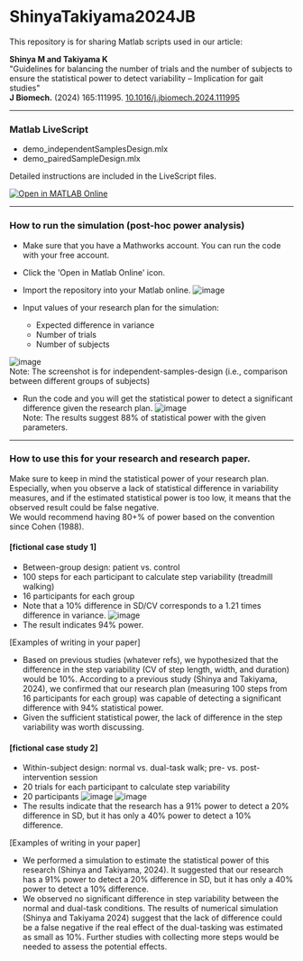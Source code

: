 # ShinyaTakiyama2024JB

This repository is for sharing Matlab scripts used in our article:

**Shinya M and Takiyama K**  
"Guidelines for balancing the number of trials and the number of subjects to ensure the statistical power to detect variability – Implication for gait studies"  
**J Biomech.** (2024) 165:111995. [10.1016/j.jbiomech.2024.111995](https://doi.org/10.1016/j.jbiomech.2024.111995)


---
### Matlab LiveScript
- demo_independentSamplesDesign.mlx
- demo_pairedSampleDesign.mlx

Detailed instructions are included in the LiveScript files.

[![Open in MATLAB Online](https://www.mathworks.com/images/responsive/global/open-in-matlab-online.svg)](https://matlab.mathworks.com/open/github/v1?repo=masahiroshinya/ShinyaTakiyama2024JB)


---
### How to run the simulation (post-hoc power analysis)

- Make sure that you have a Mathworks account. You can run the code with your free account. 
- Click the 'Open in Matlab Online' icon.
- Import the repository into your Matlab online.
  ![image](https://github.com/masahiroshinya/ShinyaTakiyama2024JB/assets/16458591/46507b6a-4bce-4113-ae77-483e37f1cf42)

- Input values of your research plan for the simulation:
  - Expected difference in variance
  - Number of trials
  - Number of subjects
  
![image](https://github.com/masahiroshinya/ShinyaTakiyama2024JB/assets/16458591/9ddfe3f6-4d9f-4a08-bb1d-3f68d8ab7fcf)  
Note: The screenshot is for independent-samples-design (i.e., comparison between different groups of subjects)

- Run the code and you will get the statistical power to detect a significant difference given the research plan.
![image](https://github.com/masahiroshinya/ShinyaTakiyama2024JB/assets/16458591/a2fe0e8c-2d5e-4318-ba94-3856dd7be23c)  
Note: The results suggest 88% of statistical power with the given parameters.

---
### How to use this for your research and research paper.
Make sure to keep in mind the statistical power of your research plan.
Especially, when you observe a lack of statistical difference in variability measures, and if the estimated statistical power is too low, it means that the observed result could be false negative.  
We would recommend having 80+% of power based on the convention since Cohen (1988).

#### [fictional case study 1]
- Between-group design: patient vs. control
- 100 steps for each participant to calculate step variability (treadmill walking)
- 16 participants for each group
- Note that a 10% difference in SD/CV corresponds to a 1.21 times difference in variance.
![image](https://github.com/masahiroshinya/ShinyaTakiyama2024JB/assets/16458591/e28d7180-ec18-489b-9c51-060f03932046)
- The result indicates 94% power.

[Examples of writing in your paper]
- Based on previous studies (whatever refs), we hypothesized that the difference in the step variability (CV of step length, width, and duration) would be 10%. According to a previous study (Shinya and Takiyama, 2024), we confirmed that our research plan (measuring 100 steps from 16 participants for each group) was capable of detecting a significant difference with 94% statistical power.
- Given the sufficient statistical power, the lack of difference in the step variability was worth discussing. 

#### [fictional case study 2]
- Within-subject design: normal vs. dual-task walk; pre- vs. post-intervention session
- 20 trials for each participant to calculate step variability
- 20 participants
![image](https://github.com/masahiroshinya/ShinyaTakiyama2024JB/assets/16458591/9466bdd7-878e-4c10-bb74-2fd716ab0a7b)
![image](https://github.com/masahiroshinya/ShinyaTakiyama2024JB/assets/16458591/33c2b4cd-dff8-4de7-87a3-1c91ffefad23)
- The results indicate that the research has a 91% power to detect a 20% difference in SD, but it has only a 40% power to detect a 10% difference.
  
[Examples of writing in your paper]
- We performed a simulation to estimate the statistical power of this research (Shinya and Takiyama, 2024). It suggested that our research has a 91% power to detect a 20% difference in SD, but it has only a 40% power to detect a 10% difference.
- We observed no significant difference in step variability between the normal and dual-task conditions. The results of numerical simulation (Shinya and Takiyama 2024) suggest that the lack of difference could be a false negative if the real effect of the dual-tasking was estimated as small as 10%. Further studies with collecting more steps would be needed to assess the potential effects.
